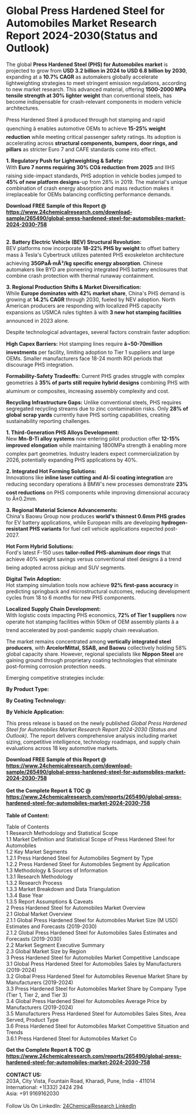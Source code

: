 <h1>Global Press Hardened Steel for Automobiles Market Research Report 2024-2030(Status and Outlook)</h1><p>The global <strong>Press Hardened Steel (PHS) for Automobiles market</strong> is projected to grow from <strong>USD 3.2 billion in 2024 to USD 6.8 billion by 2030</strong>, expanding at a <strong>10.7% CAGR</strong> as automakers globally accelerate lightweighting strategies to meet stringent emission regulations, according to new market research. This advanced material, offering <strong>1500-2000 MPa tensile strength at 30% lighter weight</strong> than conventional steels, has become indispensable for crash-relevant components in modern vehicle architectures.</p><p>Press Hardened Steel â produced through hot stamping and rapid quenching â enables automotive OEMs to achieve <strong>15-25% weight reduction</strong> while meeting critical passenger safety ratings. Its adoption is accelerating across <strong>structural components, bumpers, door rings, and pillars</strong> as stricter Euro 7 and CAFE standards come into effect.</p><p><strong>1. Regulatory Push for Lightweighting &amp; Safety:</strong><br>
With <strong>Euro 7 norms requiring 30% COâ reduction from 2025</strong> and IIHS raising side-impact standards, PHS adoption in vehicle bodies jumped to <strong>45% of new platform designs</strong>-up from 28% in 2019. The material's unique combination of crash energy absorption and mass reduction makes it irreplaceable for OEMs balancing conflicting performance demands.</p><div><b>Download FREE Sample of this Report @ 
            <a href="https://www.24chemicalresearch.com/download-sample/265490/global-press-hardened-steel-for-automobiles-market-2024-2030-758">
            https://www.24chemicalresearch.com/download-sample/265490/global-press-hardened-steel-for-automobiles-market-2024-2030-758</a></b></div><br><p><strong>2. Battery Electric Vehicle (BEV) Structural Revolution:</strong><br>
BEV platforms now incorporate <strong>18-22% PHS by weight</strong> to offset battery mass â Tesla's Cybertruck utilizes patented PHS exoskeleton architecture achieving <strong>35GPaÂ·mÂ³/kg specific energy absorption</strong>. Chinese automakers like BYD are pioneering integrated PHS battery enclosures that combine crash protection with thermal runaway containment.</p><p><strong>3. Regional Production Shifts &amp; Market Diversification:</strong><br>
While <strong>Europe dominates with 42% market share</strong>, China's PHS demand is growing at <strong>14.2% CAGR</strong> through 2030, fueled by NEV adoption. North American producers are responding with localized PHS capacity expansions as USMCA rules tighten â with <strong>3 new hot stamping facilities</strong> announced in 2023 alone.</p><p>Despite technological advantages, several factors constrain faster adoption:</p><p><strong>High Capex Barriers:</strong> Hot stamping lines require <strong>â¬50-70million investments</strong> per facility, limiting adoption to Tier 1 suppliers and large OEMs. Smaller manufacturers face 18-24 month ROI periods that discourage PHS integration.</p><p><strong>Formability-Safety Tradeoffs:</strong> Current PHS grades struggle with complex geometries â <strong>35% of parts still require hybrid designs</strong> combining PHS with aluminum or composites, increasing assembly complexity and cost.</p><p><strong>Recycling Infrastructure Gaps:</strong> Unlike conventional steels, PHS requires segregated recycling streams due to zinc contamination risks. Only <strong>28% of global scrap yards</strong> currently have PHS sorting capabilities, creating sustainability reporting challenges.</p><p><strong>1. Third-Generation PHS Alloys Development:</strong><br>
New <strong>Mn-B-Ti alloy systems</strong> now entering pilot production offer <strong>12-15% improved elongation</strong> while maintaining 1800MPa strength â enabling more complex part geometries. Industry leaders expect commercialization by 2026, potentially expanding PHS applications by 40%.</p><p><strong>2. Integrated Hot Forming Solutions:</strong><br>
Innovations like <strong>inline laser cutting and Al-Si coating integration</strong> are reducing secondary operations â BMW's new processes demonstrate <strong>23% cost reductions</strong> on PHS components while improving dimensional accuracy to Â±0.2mm.</p><p><strong>3. Regional Material Science Advancements:</strong><br>
China's Baowu Group now produces <strong>world's thinnest 0.6mm PHS grades</strong> for EV battery applications, while European mills are developing <strong>hydrogen-resistant PHS variants</strong> for fuel cell vehicle applications expected post-2027.</p><p><strong>Hot Form Hybrid Solutions:</strong><br>
	Ford's latest F-150 uses <strong>tailor-rolled PHS-aluminum door rings</strong> that achieve 40% weight savings versus conventional steel designs â a trend being adopted across pickup and SUV segments.</p><p><strong>Digital Twin Adoption:</strong><br>
	Hot stamping simulation tools now achieve <strong>92% first-pass accuracy</strong> in predicting springback and microstructural outcomes, reducing development cycles from 18 to 6 months for new PHS components.</p><p><strong>Localized Supply Chain Development:</strong><br>
	With logistic costs impacting PHS economics, <strong>72% of Tier 1 suppliers</strong> now operate hot stamping facilities within 50km of OEM assembly plants â a trend accelerated by post-pandemic supply chain reevaluation.</p><p>The market remains concentrated among <strong>vertically integrated steel producers</strong>, with <strong>ArcelorMittal, SSAB, and Baowu</strong> collectively holding 58% global capacity share. However, regional specialists like <strong>Nippon Steel</strong> are gaining ground through proprietary coating technologies that eliminate post-forming corrosion protection needs.</p><p>Emerging competitive strategies include:</p><p><strong>By Product Type:</strong></p><p><strong>By Coating Technology:</strong></p><p><strong>By Vehicle Application:</strong></p><p>This press release is based on the newly published <em>Global Press Hardened Steel for Automobiles Market Research Report 2024-2030 (Status and Outlook)</em>. The report delivers comprehensive analysis including market sizing, competitive intelligence, technology roadmaps, and supply chain evaluations across 18 key automotive markets.</p><div><b>Download FREE Sample of this Report @ 
            <a href="https://www.24chemicalresearch.com/download-sample/265490/global-press-hardened-steel-for-automobiles-market-2024-2030-758">
            https://www.24chemicalresearch.com/download-sample/265490/global-press-hardened-steel-for-automobiles-market-2024-2030-758</a></b></div><br><div><b>Get the Complete Report & TOC @ 
            <a href="https://www.24chemicalresearch.com/reports/265490/global-press-hardened-steel-for-automobiles-market-2024-2030-758">
            https://www.24chemicalresearch.com/reports/265490/global-press-hardened-steel-for-automobiles-market-2024-2030-758</a></b></div><br>
            <b>Table of Content:</b><p>Table of Contents<br />
1 Research Methodology and Statistical Scope<br />
1.1 Market Definition and Statistical Scope of Press Hardened Steel for Automobiles<br />
1.2 Key Market Segments<br />
1.2.1 Press Hardened Steel for Automobiles Segment by Type<br />
1.2.2 Press Hardened Steel for Automobiles Segment by Application<br />
1.3 Methodology & Sources of Information<br />
1.3.1 Research Methodology<br />
1.3.2 Research Process<br />
1.3.3 Market Breakdown and Data Triangulation<br />
1.3.4 Base Year<br />
1.3.5 Report Assumptions & Caveats<br />
2 Press Hardened Steel for Automobiles Market Overview<br />
2.1 Global Market Overview<br />
2.1.1 Global Press Hardened Steel for Automobiles Market Size (M USD) Estimates and Forecasts (2019-2030)<br />
2.1.2 Global Press Hardened Steel for Automobiles Sales Estimates and Forecasts (2019-2030)<br />
2.2 Market Segment Executive Summary<br />
2.3 Global Market Size by Region<br />
3 Press Hardened Steel for Automobiles Market Competitive Landscape<br />
3.1 Global Press Hardened Steel for Automobiles Sales by Manufacturers (2019-2024)<br />
3.2 Global Press Hardened Steel for Automobiles Revenue Market Share by Manufacturers (2019-2024)<br />
3.3 Press Hardened Steel for Automobiles Market Share by Company Type (Tier 1, Tier 2, and Tier 3)<br />
3.4 Global Press Hardened Steel for Automobiles Average Price by Manufacturers (2019-2024)<br />
3.5 Manufacturers Press Hardened Steel for Automobiles Sales Sites, Area Served, Product Type<br />
3.6 Press Hardened Steel for Automobiles Market Competitive Situation and Trends<br />
3.6.1 Press Hardened Steel for Automobiles Market Co</p><div><b>Get the Complete Report & TOC @ 
            <a href="https://www.24chemicalresearch.com/reports/265490/global-press-hardened-steel-for-automobiles-market-2024-2030-758">
            https://www.24chemicalresearch.com/reports/265490/global-press-hardened-steel-for-automobiles-market-2024-2030-758</a></b></div><br><b>CONTACT US:</b><br>
            203A, City Vista, Fountain Road, Kharadi, Pune, India - 411014<br>
            International: +1(332) 2424 294<br>
            Asia: +91 9169162030 <br><br>
            Follow Us On LinkedIn: <a href="https://www.linkedin.com/company/24chemicalresearch/">24ChemicalResearch LinkedIn</a>